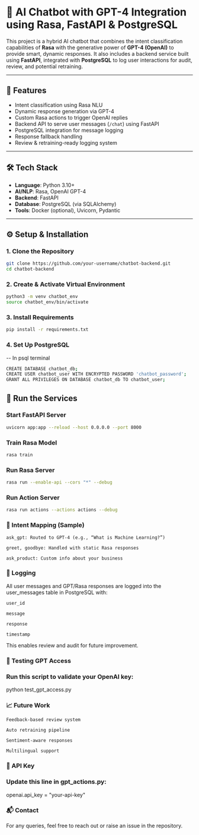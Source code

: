 # 🤖 AI Chatbot with GPT-4 Integration using Rasa, FastAPI & PostgreSQL

This project is a hybrid AI chatbot that combines the intent classification capabilities of **Rasa** with the generative power of **GPT-4 (OpenAI)** to provide smart, dynamic responses. It also includes a backend service built using **FastAPI**, integrated with **PostgreSQL** to log user interactions for audit, review, and potential retraining.

---

## 🚀 Features

- Intent classification using Rasa NLU
- Dynamic response generation via GPT-4
- Custom Rasa actions to trigger OpenAI replies
- Backend API to serve user messages (`/chat`) using FastAPI
- PostgreSQL integration for message logging
- Response fallback handling
- Review & retraining-ready logging system

---

## 🛠️ Tech Stack

- **Language**: Python 3.10+
- **AI/NLP**: Rasa, OpenAI GPT-4
- **Backend**: FastAPI
- **Database**: PostgreSQL (via SQLAlchemy)
- **Tools**: Docker (optional), Uvicorn, Pydantic

---

## ⚙️ Setup & Installation

### 1. Clone the Repository

```bash
git clone https://github.com/your-username/chatbot-backend.git
cd chatbot-backend
```

### 2. Create & Activate Virtual Environment
```bash
python3 -m venv chatbot_env
source chatbot_env/bin/activate
```

### 3. Install Requirements
```bash
pip install -r requirements.txt
```

### 4. Set Up PostgreSQL

-- In psql terminal
```bash
CREATE DATABASE chatbot_db;
CREATE USER chatbot_user WITH ENCRYPTED PASSWORD 'chatbot_password';
GRANT ALL PRIVILEGES ON DATABASE chatbot_db TO chatbot_user;
```
## 🚦 Run the Services

### Start FastAPI Server
```bash
uvicorn app:app --reload --host 0.0.0.0 --port 8000
```

### Train Rasa Model
```bash
rasa train
```

### Run Rasa Server
```bash
rasa run --enable-api --cors "*" --debug
```

### Run Action Server
```bash
rasa run actions --actions actions --debug
```

### 🧠 Intent Mapping (Sample)

    ask_gpt: Routed to GPT-4 (e.g., “What is Machine Learning?”)

    greet, goodbye: Handled with static Rasa responses

    ask_product: Custom info about your business

### 📝 Logging

All user messages and GPT/Rasa responses are logged into the user_messages table in PostgreSQL with:

    user_id

    message

    response

    timestamp

This enables review and audit for future improvement.

### 🧪 Testing GPT Access
### Run this script to validate your OpenAI key:
python test_gpt_access.py

### 📈 Future Work

    Feedback-based review system

    Auto retraining pipeline

    Sentiment-aware responses

    Multilingual support

### 🔐 API Key
### Update this line in gpt_actions.py:

openai.api_key = "your-api-key"

### 📬 Contact

For any queries, feel free to reach out or raise an issue in the repository.
